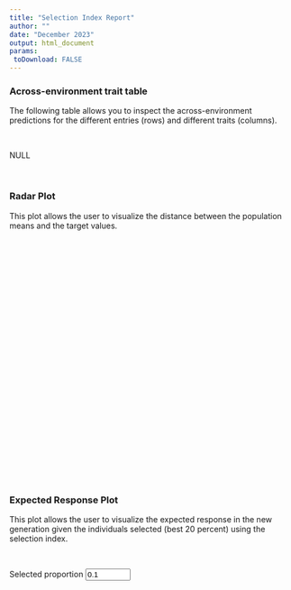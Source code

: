 ```yaml
---
title: "Selection Index Report"
author: ""
date: "December 2023"
output: html_document
params:
 toDownload: FALSE
---
```








### Across-environment trait table

The following table allows you to inspect the across-environment predictions for the different entries (rows) and different traits (columns).

<p>&nbsp;</p>

NULL
<!--html_preserve--><div class="datatables html-widget html-widget-output shiny-report-size html-fill-item" id="indexDesireApp_1-out58b1030610ba9f4e" style="width:100%;height:auto;"></div><!--/html_preserve-->

<p>&nbsp;</p>

### Radar Plot

This plot allows the user to visualize the distance between the population means and the target values.

<p>&nbsp;</p>

<!--html_preserve--><div class="plotly html-widget html-widget-output shiny-report-size shiny-report-theme html-fill-item" id="indexDesireApp_1-outc3b02b10e930d010" style="width:100%;height:400px;"></div><!--/html_preserve-->


### Expected Response Plot

This plot allows the user to visualize the expected response in the new generation given the individuals selected (best 20 percent) using the selection index.

<p>&nbsp;</p>

<!--html_preserve--><div class="form-group shiny-input-container">
<label class="control-label" id="indexDesireApp_1-proportionTrait-label" for="indexDesireApp_1-proportionTrait">Selected proportion</label>
<input id="indexDesireApp_1-proportionTrait" type="number" class="shiny-input-number form-control" value="0.1" min="0.001" max="1" step="0.05"/>
</div><!--/html_preserve-->

<!--html_preserve--><div class="shiny-plot-output html-fill-item" id="indexDesireApp_1-out721ed9cd6801ef82" style="width:100%;height:400px;"></div><!--/html_preserve-->

